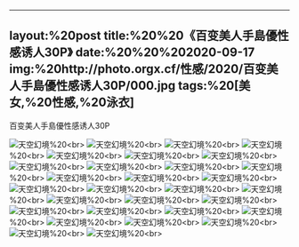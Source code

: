 ﻿---
layout:%20post
title:%20%20《百变美人手島優性感诱人30P》
date:%20%20%202020-09-17
img:%20http://photo.orgx.cf/性感/2020/百变美人手島優性感诱人30P/000.jpg
tags:%20[美女,%20性感,%20泳衣]
---

百变美人手島優性感诱人30P



![天空幻境](http://photo.orgx.cf/性感/2020/百变美人手島優性感诱人30P/001.jpg%20''天空幻境'')%20<br>
![天空幻境](http://photo.orgx.cf/性感/2020/百变美人手島優性感诱人30P/002.jpg%20''天空幻境'')%20<br>
![天空幻境](http://photo.orgx.cf/性感/2020/百变美人手島優性感诱人30P/003.jpg%20''天空幻境'')%20<br>
![天空幻境](http://photo.orgx.cf/性感/2020/百变美人手島優性感诱人30P/004.jpg%20''天空幻境'')%20<br>
![天空幻境](http://photo.orgx.cf/性感/2020/百变美人手島優性感诱人30P/005.jpg%20''天空幻境'')%20<br>
![天空幻境](http://photo.orgx.cf/性感/2020/百变美人手島優性感诱人30P/006.jpg%20''天空幻境'')%20<br>
![天空幻境](http://photo.orgx.cf/性感/2020/百变美人手島優性感诱人30P/007.jpg%20''天空幻境'')%20<br>
![天空幻境](http://photo.orgx.cf/性感/2020/百变美人手島優性感诱人30P/008.jpg%20''天空幻境'')%20<br>
![天空幻境](http://photo.orgx.cf/性感/2020/百变美人手島優性感诱人30P/009.jpg%20''天空幻境'')%20<br>
![天空幻境](http://photo.orgx.cf/性感/2020/百变美人手島優性感诱人30P/010.jpg%20''天空幻境'')%20<br>
![天空幻境](http://photo.orgx.cf/性感/2020/百变美人手島優性感诱人30P/011.jpg%20''天空幻境'')%20<br>
![天空幻境](http://photo.orgx.cf/性感/2020/百变美人手島優性感诱人30P/012.jpg%20''天空幻境'')%20<br>
![天空幻境](http://photo.orgx.cf/性感/2020/百变美人手島優性感诱人30P/013.jpg%20''天空幻境'')%20<br>
![天空幻境](http://photo.orgx.cf/性感/2020/百变美人手島優性感诱人30P/014.jpg%20''天空幻境'')%20<br>
![天空幻境](http://photo.orgx.cf/性感/2020/百变美人手島優性感诱人30P/015.jpg%20''天空幻境'')%20<br>
![天空幻境](http://photo.orgx.cf/性感/2020/百变美人手島優性感诱人30P/016.jpg%20''天空幻境'')%20<br>
![天空幻境](http://photo.orgx.cf/性感/2020/百变美人手島優性感诱人30P/017.jpg%20''天空幻境'')%20<br>
![天空幻境](http://photo.orgx.cf/性感/2020/百变美人手島優性感诱人30P/018.jpg%20''天空幻境'')%20<br>
![天空幻境](http://photo.orgx.cf/性感/2020/百变美人手島優性感诱人30P/019.jpg%20''天空幻境'')%20<br>
![天空幻境](http://photo.orgx.cf/性感/2020/百变美人手島優性感诱人30P/020.jpg%20''天空幻境'')%20<br>
![天空幻境](http://photo.orgx.cf/性感/2020/百变美人手島優性感诱人30P/021.jpg%20''天空幻境'')%20<br>
![天空幻境](http://photo.orgx.cf/性感/2020/百变美人手島優性感诱人30P/022.jpg%20''天空幻境'')%20<br>
![天空幻境](http://photo.orgx.cf/性感/2020/百变美人手島優性感诱人30P/023.jpg%20''天空幻境'')%20<br>
![天空幻境](http://photo.orgx.cf/性感/2020/百变美人手島優性感诱人30P/024.jpg%20''天空幻境'')%20<br>
![天空幻境](http://photo.orgx.cf/性感/2020/百变美人手島優性感诱人30P/025.jpg%20''天空幻境'')%20<br>
![天空幻境](http://photo.orgx.cf/性感/2020/百变美人手島優性感诱人30P/026.jpg%20''天空幻境'')%20<br>
![天空幻境](http://photo.orgx.cf/性感/2020/百变美人手島優性感诱人30P/027.jpg%20''天空幻境'')%20<br>
![天空幻境](http://photo.orgx.cf/性感/2020/百变美人手島優性感诱人30P/028.jpg%20''天空幻境'')%20<br>
![天空幻境](http://photo.orgx.cf/性感/2020/百变美人手島優性感诱人30P/029.jpg%20''天空幻境'')%20<br>
![天空幻境](http://photo.orgx.cf/性感/2020/百变美人手島優性感诱人30P/030.jpg%20''天空幻境'')%20<br>